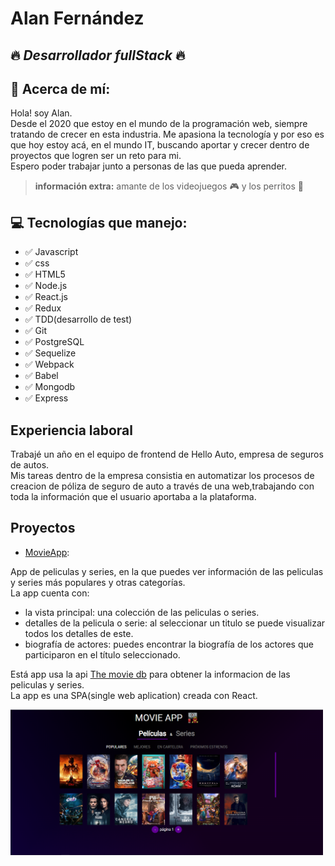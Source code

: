  
 # **Alan Fernández**
 ## :fire: *Desarrollador fullStack* :fire:
 ## :bell: Acerca de mí:
 Hola! soy Alan.   
 Desde el 2020 que estoy en el mundo de la programación web, siempre tratando de crecer en esta industria. Me apasiona la tecnología y por eso es que hoy estoy acá, en el mundo IT, buscando aportar y crecer dentro de proyectos que logren ser un reto para mi.   
 Espero poder trabajar junto a personas de las que pueda aprender.   
 > **información extra:** amante de los videojuegos :video_game: y los perritos :dog:
 ## :computer: Tecnologías que manejo:
 - :white_check_mark: Javascript
 - :white_check_mark: css
 - :white_check_mark: HTML5
 - :white_check_mark: Node.js
 - :white_check_mark: React.js
 - :white_check_mark: Redux
 - :white_check_mark: TDD(desarrollo de test)
 - :white_check_mark: Git
 - :white_check_mark: PostgreSQL
 - :white_check_mark: Sequelize
 - :white_check_mark: Webpack
 - :white_check_mark: Babel
 - :white_check_mark: Mongodb
 - :white_check_mark: Express
 
 ## Experiencia laboral
Trabajé un año en el equipo de frontend de Hello Auto, empresa de seguros de autos.   
Mis tareas dentro de la empresa consistia en automatizar los procesos de creacion de póliza de seguro de auto a través de una web,trabajando con toda la información que el usuario aportaba a la plataforma.

## Proyectos
- [MovieApp](https://movies-series-p2bkbzbo6-fernandezalan.vercel.app/):  

App de peliculas y series, en la que puedes ver información de las peliculas y series más populares y otras categorías.   
La app cuenta con:
 - la vista principal: una colección de las peliculas o series.
 - detalles de la pelicula o serie: al seleccionar un titulo se puede visualizar todos los detalles de este.
 - biografía de actores: puedes encontrar la biografía de los actores que participaron en el título seleccionado.   

Está app usa la api [The movie db](https://developers.themoviedb.org/3/getting-started/introduction/) para obtener la informacion de las peliculas y series.   
La app es una SPA(single web aplication) creada con React.   


<img src="./assets/movie_app_home.PNG" alt="drawing" width="500"/>

<!---
fernandezAlan/fernandezAlan is a ✨ special ✨ repository because its `README.md` (this file) appears on your GitHub profile.
You can click the Preview link to take a look at your changes.
--->
